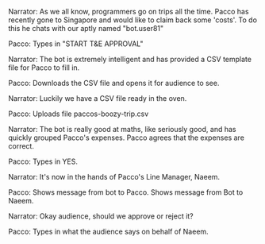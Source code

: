 Narrator: As we all know, programmers go on trips all the time. Pacco has recently gone to Singapore and
would like to claim back some 'costs'. To do this he chats with our aptly named "bot.user81"

Pacco: Types in "START T&E APPROVAL"

Narrator: The bot is extremely intelligent and has provided a CSV template file for Pacco to fill in.

Pacco: Downloads the CSV file and opens it for audience to see.

Narrator: Luckily we have a CSV file ready in the oven.

Pacco: Uploads file paccos-boozy-trip.csv

Narrator: The bot is really good at maths, like seriously good, and has quickly grouped Pacco's expenses. Pacco
agrees that the expenses are correct.

Pacco: Types in YES.

Narrator: It's now in the hands of Pacco's Line Manager, Naeem.

Pacco: Shows message from bot to Pacco. Shows message from Bot to Naeem.

Narrator: Okay audience, should we approve or reject it?

Pacco: Types in what the audience says on behalf of Naeem.

